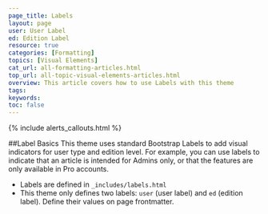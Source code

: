 ```yaml
---
page_title: Labels
layout: page
user: User Label
ed: Edition Label
resource: true
categories: [Formatting]
topics: [Visual Elements]
cat_url: all-formatting-articles.html
top_url: all-topic-visual-elements-articles.html
overview: This article covers how to use Labels with this theme
tags:
keywords:
toc: false
---
```

{% include alerts_callouts.html %}

##Label Basics
This theme uses standard Bootstrap Labels to add visual indicators for user type and edition level. For example, you can use labels to indicate that an article is intended for Admins only, or that the features are only available in Pro accounts.


- Labels are defined in ```_includes/labels.html```
- This theme only defines two labels: ```user``` (user label) and ```ed``` (edition label). Define their values on page frontmatter.
